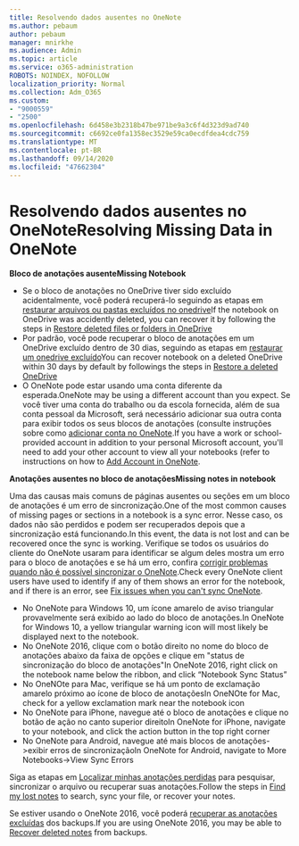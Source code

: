 ```yaml
---
title: Resolvendo dados ausentes no OneNote
ms.author: pebaum
author: pebaum
manager: mnirkhe
ms.audience: Admin
ms.topic: article
ms.service: o365-administration
ROBOTS: NOINDEX, NOFOLLOW
localization_priority: Normal
ms.collection: Adm_O365
ms.custom:
- "9000559"
- "2500"
ms.openlocfilehash: 6d458e3b2318b47be971be9a3c6f4d323d9ad740
ms.sourcegitcommit: c6692ce0fa1358ec3529e59ca0ecdfdea4cdc759
ms.translationtype: MT
ms.contentlocale: pt-BR
ms.lasthandoff: 09/14/2020
ms.locfileid: "47662304"
---
```

# <a name="resolving-missing-data-in-onenote"></a><span data-ttu-id="7562e-102">Resolvendo dados ausentes no OneNote</span><span class="sxs-lookup"><span data-stu-id="7562e-102">Resolving Missing Data in OneNote</span></span>

<span data-ttu-id="7562e-103">**Bloco de anotações ausente**</span><span class="sxs-lookup"><span data-stu-id="7562e-103">**Missing Notebook**</span></span>

- <span data-ttu-id="7562e-104">Se o bloco de anotações no OneDrive tiver sido excluído acidentalmente, você poderá recuperá-lo seguindo as etapas em [restaurar arquivos ou pastas excluídos no onedrive](https://support.office.com/article/949ada80-0026-4db3-a953-c99083e6a84f)</span><span class="sxs-lookup"><span data-stu-id="7562e-104">If the notebook on OneDrive was accidently deleted, you can recover it by following the steps in [Restore deleted files or folders in OneDrive](https://support.office.com/article/949ada80-0026-4db3-a953-c99083e6a84f)</span></span>
- <span data-ttu-id="7562e-105">Por padrão, você pode recuperar o bloco de anotações em um OneDrive excluído dentro de 30 dias, seguindo as etapas em [restaurar um onedrive excluído](https://docs.microsoft.com/onedrive/restore-deleted-onedrive)</span><span class="sxs-lookup"><span data-stu-id="7562e-105">You can recover notebook on a deleted OneDrive within 30 days by default by followings the steps in [Restore a deleted OneDrive](https://docs.microsoft.com/onedrive/restore-deleted-onedrive)</span></span>
- <span data-ttu-id="7562e-106">O OneNote pode estar usando uma conta diferente da esperada.</span><span class="sxs-lookup"><span data-stu-id="7562e-106">OneNote may be using a different account than you expect.</span></span> <span data-ttu-id="7562e-107">Se você tiver uma conta do trabalho ou da escola fornecida, além de sua conta pessoal da Microsoft, será necessário adicionar sua outra conta para exibir todos os seus blocos de anotações (consulte instruções sobre como [adicionar conta no OneNote](https://support.office.com/article/5afff855-54ee-47e4-a773-db048d4ac299).</span><span class="sxs-lookup"><span data-stu-id="7562e-107">If you have a work or school-provided account in addition to your personal Microsoft account, you'll need to add your other account to view all your notebooks (refer to instructions on how to [Add Account in OneNote](https://support.office.com/article/5afff855-54ee-47e4-a773-db048d4ac299).</span></span>

<span data-ttu-id="7562e-108">**Anotações ausentes no bloco de anotações**</span><span class="sxs-lookup"><span data-stu-id="7562e-108">**Missing notes in notebook**</span></span>

<span data-ttu-id="7562e-109">Uma das causas mais comuns de páginas ausentes ou seções em um bloco de anotações é um erro de sincronização.</span><span class="sxs-lookup"><span data-stu-id="7562e-109">One of the most common causes of missing pages or sections in a notebook is a sync error.</span></span> <span data-ttu-id="7562e-110">Nesse caso, os dados não são perdidos e podem ser recuperados depois que a sincronização está funcionando.</span><span class="sxs-lookup"><span data-stu-id="7562e-110">In this event, the data is not lost and can be recovered once the sync is working.</span></span> <span data-ttu-id="7562e-111">Verifique se todos os usuários do cliente do OneNote usaram para identificar se algum deles mostra um erro para o bloco de anotações e se há um erro, confira [corrigir problemas quando não é possível sincronizar o OneNote](https://support.office.com/article/299495ef-66d1-448f-90c1-b785a6968d45).</span><span class="sxs-lookup"><span data-stu-id="7562e-111">Check every OneNote client users have used to identify if any of them shows an error for the notebook, and if there is an error, see [Fix issues when you can't sync OneNote](https://support.office.com/article/299495ef-66d1-448f-90c1-b785a6968d45).</span></span>

- <span data-ttu-id="7562e-112">No OneNote para Windows 10, um ícone amarelo de aviso triangular provavelmente será exibido ao lado do bloco de anotações.</span><span class="sxs-lookup"><span data-stu-id="7562e-112">In OneNote for Windows 10, a yellow triangular warning icon will most likely be displayed next to the notebook.</span></span>
- <span data-ttu-id="7562e-113">No OneNote 2016, clique com o botão direito no nome do bloco de anotações abaixo da faixa de opções e clique em "status de sincronização do bloco de anotações"</span><span class="sxs-lookup"><span data-stu-id="7562e-113">In OneNote 2016, right click on the notebook name below the ribbon, and click “Notebook Sync Status”</span></span>
- <span data-ttu-id="7562e-114">No OneNOte para Mac, verifique se há um ponto de exclamação amarelo próximo ao ícone de bloco de anotações</span><span class="sxs-lookup"><span data-stu-id="7562e-114">In OneNOte for Mac, check for a yellow exclamation mark near the notebook icon</span></span>
- <span data-ttu-id="7562e-115">No OneNote para iPhone, navegue até o bloco de anotações e clique no botão de ação no canto superior direito</span><span class="sxs-lookup"><span data-stu-id="7562e-115">In OneNote for iPhone, navigate to your notebook, and click the action button in the top right corner</span></span>
- <span data-ttu-id="7562e-116">No OneNote para Android, navegue até mais blocos de anotações->exibir erros de sincronização</span><span class="sxs-lookup"><span data-stu-id="7562e-116">In OneNote for Android, navigate to More Notebooks->View Sync Errors</span></span>

<span data-ttu-id="7562e-117">Siga as etapas em [Localizar minhas anotações perdidas](https://support.office.com/article/32cb2bd7-afe7-44d2-a711-398a88421287) para pesquisar, sincronizar o arquivo ou recuperar suas anotações.</span><span class="sxs-lookup"><span data-stu-id="7562e-117">Follow the steps in [Find my lost notes](https://support.office.com/article/32cb2bd7-afe7-44d2-a711-398a88421287) to search, sync your file, or recover your notes.</span></span>

<span data-ttu-id="7562e-118">Se estiver usando o OneNote 2016, você poderá [recuperar as anotações excluídas](https://support.office.com/article/32ed1036-74fd-4c21-bc28-033a486e6b14) dos backups.</span><span class="sxs-lookup"><span data-stu-id="7562e-118">If you are using OneNote 2016, you may be able to [Recover deleted notes](https://support.office.com/article/32ed1036-74fd-4c21-bc28-033a486e6b14) from backups.</span></span>
